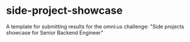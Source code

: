 # side-project-showcase
A template for submitting results for the omni:us challenge: "Side projects showcase for Senior Backend Engineer"
